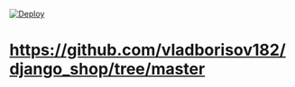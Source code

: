 [![Deploy](https://www.herokucdn.com/deploy/button.svg)](https://heroku.com/deploy?template=https://github.com/vladborisov182/django_shop)

# https://github.com/vladborisov182/django_shop/tree/master